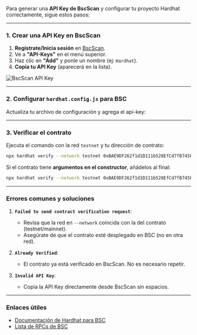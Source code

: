 Para generar una **API Key de BscScan** y configurar tu proyecto Hardhat correctamente, sigue estos pasos:

---

### **1. Crear una API Key en BscScan**
1. **Regístrate/Inicia sesión** en [BscScan](https://bscscan.com/).
2. Ve a **"API-Keys"** en el menú superior.
3. Haz clic en **"Add"** y ponle un nombre (ej: `Hardhat`).
4. **Copia tu API Key** (aparecerá en la lista).

![BscScan API Key](https://i.imgur.com/6XZtQjJ.png)

---

### **2. Configurar `hardhat.config.js` para BSC**
Actualiza tu archivo de configuración y agrega el api-key:


---

### **3. Verificar el contrato**
Ejecuta el comando con la red `testnet` y tu dirección de contrato:
```bash
npx hardhat verify --network testnet 0xBAE9DF262f1d1D111b528EfCd7fB745Ffef90140
```

Si el contrato tiene **argumentos en el constructor**, añádelos al final:
```bash
npx hardhat verify --network testnet 0xBAE9DF262f1d1D111b528EfCd7fB745Ffef90140 "arg1" "arg2"
```

---

### **Errores comunes y soluciones**
1. **`Failed to send contract verification request`**:
    - Revisa que la red en `--network` coincida con la del contrato (testnet/mainnet).
    - Asegúrate de que el contrato esté desplegado en BSC (no en otra red).

2. **`Already Verified`**:
    - El contrato ya está verificado en BscScan. No es necesario repetir.

3. **`Invalid API Key`**:
    - Copia la API Key directamente desde BscScan sin espacios.

---

### **Enlaces útiles**
- [Documentación de Hardhat para BSC](https://hardhat.org/plugins/nomicfoundation-hardhat-verify.html)
- [Lista de RPCs de BSC](https://docs.bnbchain.org/docs/rpc)